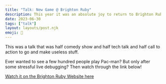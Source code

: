 ```yaml
---
title: "Talk: New Game @ Brighton Ruby"
description: This year it was an absolute joy to return to Brighton Ruby and do some silly game stuff.
date: 2023-06-30
tags: ["talk"]
layout: layouts/post.njk
emoji: 📣
---
```


This was a talk that was half comedy show and half tech talk and half call to action to go and make useless stuff.

Ever wanted to see a few hundred people play Pac-man? But only after some stressful live debugging? Then watch through the link below!

<a href="https://brightonruby.com/2023/new-game-joe-hart/">Watch it on the Brighton Ruby Website here</a>
